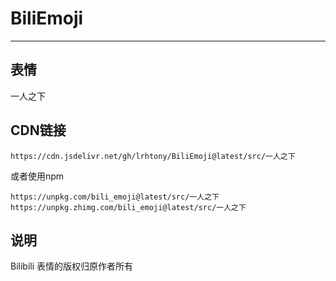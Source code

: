 # BiliEmoji
---
## 表情
一人之下
## CDN链接
```
https://cdn.jsdelivr.net/gh/lrhtony/BiliEmoji@latest/src/一人之下
```
或者使用npm
```
https://unpkg.com/bili_emoji@latest/src/一人之下
https://unpkg.zhimg.com/bili_emoji@latest/src/一人之下
```
## 说明
Bilibili 表情的版权归原作者所有
